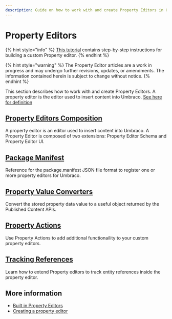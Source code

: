```yaml
---
description: Guide on how to work with and create Property Editors in Umbraco
---
```


# Property Editors

{% hint style="info" %}
[This tutorial](../../tutorials/creating-a-property-editor/) contains step-by-step instructions for building a custom Property editor.
{% endhint %}

{% hint style="warning" %}
The Property Editor articles are a work in progress and may undergo further revisions, updates, or amendments. The information contained herein is subject to change without notice.
{% endhint %}

This section describes how to work with and create Property Editors. A property editor is the editor used to insert content into Umbraco. [See here for definition](../../fundamentals/backoffice/property-editors/)

## [Property Editors Composition](composition/)

A property editor is an editor used to insert content into Umbraco. A Property Editor is composed of two extensions: Property Editor Schema and Property Editor UI.

## [Package Manifest](../umbraco-package.md)

Reference for the package.manifest JSON file format to register one or more property editors for Umbraco.

## [Property Value Converters](property-value-converters.md)

Convert the stored property data value to a useful object returned by the Published Content APIs.

## [Property Actions](property-actions.md)

Use Property Actions to add additional functionaility to your custom property editors.

## [Tracking References](broken-reference)

Learn how to extend Property editors to track entity references inside the property editor.

## More information

* [Built in Property Editors](../../fundamentals/backoffice/property-editors/built-in-umbraco-property-editors/)
* [Creating a property editor](../../tutorials/creating-a-property-editor/)
